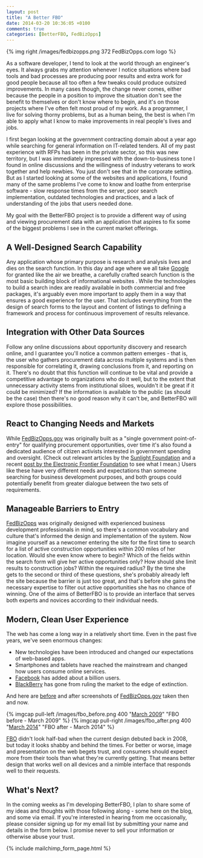 ```yaml
---
layout: post
title: "A Better FBO"
date: 2014-03-20 10:36:05 +0100
comments: true
categories: [BetterFBO, FedBizOpps]
---
```

{% img right /images/fedbizopps.png 372 FedBizOpps.com logo %}

As a software developer, I tend to look at the world through an engineer's eyes.  It always grabs my attention whenever I notice situations where bad tools and bad processes are producing poor results and extra work for good people because all too often a few tweaks could produce outsized improvements.  In many cases though, the change never comes, either because the people in a position to improve the situation don't see the benefit to themselves or don't know where to begin, and it's on those projects where I've often felt most proud of my work.  As a programmer, I live for solving thorny problems, but as a human being, the best is when I'm able to apply what I know to make improvements in real people's lives and jobs.

I first began looking at the government contracting domain about a year ago while searching for general information on IT-related tenders.  All of my past experience with RFPs has been in the private sector, so this was new territory, but I was immediately impressed with the down-to-business tone I found in online discussions and the willingness of industry veterans to work together and help newbies.  You just don't see that in the corporate setting.  But as I started looking at some of the websites and applications, I found many of the same problems I've come to know and loathe from enterprise software - slow response times from the server, poor search implementation, outdated technologies and practices, and a lack of understanding of the jobs that users needed done.<!--more-->

My goal with the BetterFBO project is to provide a different way of using and viewing procurement data with an application that aspires to fix some of the biggest problems I see in the current market offerings.

## A Well-Designed Search Capability ##

Any application whose primary purpose is research and analysis lives and dies on the search function.  In this day and age where we all take [Google](http://google.com) for granted like the air we breathe, a carefully crafted search function is the most basic building block of informational websites .  While the technologies to build a search index are readily available in both commercial and free packages, it's arguably even more important to apply them in a way that ensures a good experience for the user.  That includes everything from the design of search forms to the layout and content of listings to defining a framework and process for continuous improvement of results relevance.

## Integration with Other Data Sources ##

Follow any online discussions about opportunity discovery and research online, and I guarantee you'll notice a common pattern emerges - that is, the user who gathers procurement data across multiple systems and is then responsible for correlating it, drawing conclusions from it, and reporting on it.  There's no doubt that this function will continue to be vital and provide a competitive advantage to organizations who do it well, but to the extent that unnecessary activity stems from institutional siloes, wouldn't it be great if it could be minimized?  If the information is available to the public (as should be the case) then there's no good reason why it can't be, and BetterFBO will explore those possibilities.

## React to Changing Needs and Markets ##

While [FedBizOpps.gov](https://www.fbo.gov/) was originally built as a "single government point-of-entry" for qualifying procurement opportunities, over time it's also found a dedicated audience of citizen activists interested in government spending and oversight.  (Check out relevant articles by the [Sunlight Foundation](http://sunlightfoundation.com/blog/tag/fedbizopps-gov/) and a recent [post by the Electronic Frontier Foundation](https://www.eff.org/deeplinks/2014/03/transparency-tip-how-track-government-projects-defense-contractor) to see what I mean.)  Users like these have very different needs and expectations than someone searching for business development purposes, and both groups could potentially benefit from greater dialogue between the two sets of requirements.

## Manageable Barriers to Entry ##

[FedBizOpps](https://www.fbo.gov/) was originally designed with experienced business development professionals in mind, so there's a common vocabulary and culture that's informed the design and implementation of the system.  Now imagine yourself as a newcomer entering the site for the first time to search for a list of active construction opportunities within 200 miles of her location.  Would she even know where to begin?  Which of the fields within the search form will give her active opportunities only?  How should she limit results to construction jobs?  Within the required radius?  By the time she gets to the second or third of these questions, she's probably already left the site because the barrier is just too great, and that's before she gains the necessary expertise to filter out active opportunities she has no chance of winning.  One of the aims of BetterFBO is to provide an interface that serves both experts and novices according to their individual needs.

## Modern, Clean User Experience ##

The web has come a long way in a relatively short time.  Even in the past five years, we've seen enormous changes:

* New technologies have been introduced and changed our expectations of web-based apps.
* Smartphones and tablets have reached the mainstream and changed how users consume online services.
* [Facebook](https://www.facebook.com/) has added about a billion users.
* [BlackBerry](http://www.blackberry.com/) has gone from ruling the market to the edge of extinction.

And here are [before](https://web.archive.org/web/20090320052949/https://www.fbo.gov/?s=opportunity&mode=form&id=2bf2088423c21d7570511c93a3a7c13e&tab=core&_cview=1) and after screenshots of [FedBizOpps.gov](https://www.fbo.gov/) taken then and now.

{% imgcap pull-left /images/fbo_before.png 400 "[March 2009][1]" "FBO before - March 2009" %}
{% imgcap pull-right /images/fbo_after.png 400 "[March 2014][2]" "FBO after - March 2014" %}

<p class="clearfix"></p>

[FBO](https://www.fbo.gov) didn't look half-bad when the current design debuted back in 2008, but today it looks shabby and behind the times.  For better or worse, image and presentation on the web begets trust, and consumers should expect more from their tools than what they're currently getting.  That means better design that works well on all devices and a nimble interface that responds well to their requests.

## What's Next? ##

In the coming weeks as I'm developing BetterFBO, I plan to share some of my ideas and thoughts with those following along - some here on the blog, and some via email.  If you're interested in hearing from me occasionally, please consider signing up for my email list by submitting your name and details in the form below.  I promise never to sell your information or otherwise abuse your trust.

{% include mailchimp_form_page.html %}

[1]: /images/fbo_before.png
[2]: /images/fbo_before.png
